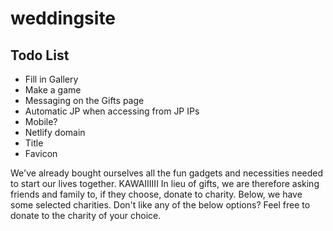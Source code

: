 # weddingsite

## Todo List

+ Fill in Gallery
+ Make a game
+ Messaging on the Gifts page
+ Automatic JP when accessing from JP IPs
+ Mobile?
+ Netlify domain
+ Title
+ Favicon

We've already bought ourselves all the fun gadgets and necessities needed to start our lives together. KAWAIIIIII
In lieu of gifts, we are therefore asking friends and family to, if they choose, donate to charity.  Below, we have some selected charities.  Don't like any of the below options?  Feel free to donate to the charity of your choice.